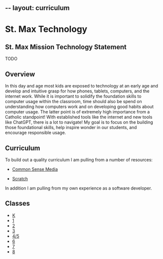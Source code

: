--
layout: curriculum
--

# St. Max Technology

## St. Max Mission Technology Statement

TODO

## Overview

In this day and age most kids are exposed to technology at an early age and develop and intuitive grasp for how phones, tablets, computers, and the internet work.  While it is important to solidify the foundation skills to computer usage within the classroom, time should also be spend on understanding how computers work and on developing good habits about computer usage.  The latter point is of extremely high importance from a Catholic standpoint!  With established tools like the internet and new tools like ChatGPT, there is a lot to navigate!  My goal is to focus on the building those foundational skills, help inspire wonder in our students, and encourage responsible usage.


## Curriculum 

To build out a quality curriculum I am pulling from a number of resources:

* [Common Sense Media](https://www.commonsense.org/education/digital-citizenship)

* [Scratch](https://scratch.mit.edu/)

In addition I am pulling from my own experience as a software developer.


## Classes

* [K](k)
* [1](1)
* [2](2)
* [3](3)
* [4/5](4-5)
* [6](6)
* [7](7)
* [8](8)
